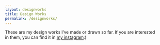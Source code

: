 ```yaml
---
layout: designworks
title: Design Works
permalink: /designworks/
---
```

These are my design works I've made or drawn so far. If you are interested in them, you can find it in [my instagram](https://www.instagram.com/jchung_designworks/):)
